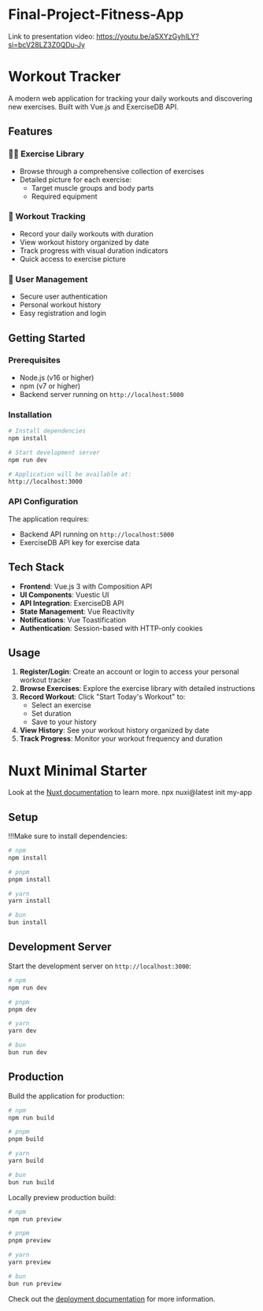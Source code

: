# Final-Project-Fitness-App
Link to presentation video: https://youtu.be/aSXYzGyhILY?si=bcV28LZ3Z0QDu-Jy
# Workout Tracker

A modern web application for tracking your daily workouts and discovering new exercises. Built with Vue.js and ExerciseDB API.

## Features

### 🏋️‍♂️ Exercise Library
- Browse through a comprehensive collection of exercises
- Detailed picture for each exercise:
  - Target muscle groups and body parts
  - Required equipment

### 📝 Workout Tracking
- Record your daily workouts with duration
- View workout history organized by date
- Track progress with visual duration indicators
- Quick access to exercise picture

### 👤 User Management
- Secure user authentication
- Personal workout history
- Easy registration and login

## Getting Started

### Prerequisites
- Node.js (v16 or higher)
- npm (v7 or higher)
- Backend server running on `http://localhost:5000`

### Installation
```bash
# Install dependencies
npm install

# Start development server
npm run dev

# Application will be available at:
http://localhost:3000
```
### API Configuration
The application requires:
- Backend API running on `http://localhost:5000`
- ExerciseDB API key for exercise data

## Tech Stack

- **Frontend**: Vue.js 3 with Composition API
- **UI Components**: Vuestic UI
- **API Integration**: ExerciseDB API
- **State Management**: Vue Reactivity
- **Notifications**: Vue Toastification
- **Authentication**: Session-based with HTTP-only cookies

## Usage

1. **Register/Login**: Create an account or login to access your personal workout tracker
2. **Browse Exercises**: Explore the exercise library with detailed instructions
3. **Record Workout**: Click "Start Today's Workout" to:
   - Select an exercise
   - Set duration
   - Save to your history
4. **View History**: See your workout history organized by date
5. **Track Progress**: Monitor your workout frequency and duration


# Nuxt Minimal Starter

Look at the [Nuxt documentation](https://nuxt.com/docs/getting-started/introduction) to learn more.
npx nuxi@latest init my-app 

## Setup

!!!Make sure to install dependencies:

```bash
# npm
npm install

# pnpm
pnpm install

# yarn
yarn install

# bun
bun install
```

## Development Server

Start the development server on `http://localhost:3000`:

```bash
# npm
npm run dev

# pnpm
pnpm dev

# yarn
yarn dev

# bun
bun run dev
```

## Production

Build the application for production:

```bash
# npm
npm run build

# pnpm
pnpm build

# yarn
yarn build

# bun
bun run build
```

Locally preview production build:

```bash
# npm
npm run preview

# pnpm
pnpm preview

# yarn
yarn preview

# bun
bun run preview
```

Check out the [deployment documentation](https://nuxt.com/docs/getting-started/deployment) for more information.
